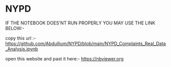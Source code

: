 # NYPD 
IF THE NOTEBOOK DOES'NT RUN PROPERLY YOU MAY USE THE LINK BELOW:-
 
copy this url :- https://github.com/Abdullium/NYPD/blob/main/NYPD_Complaints_Real_Data_Analysis.ipynb

open this website and past it here:- https://nbviewer.org
